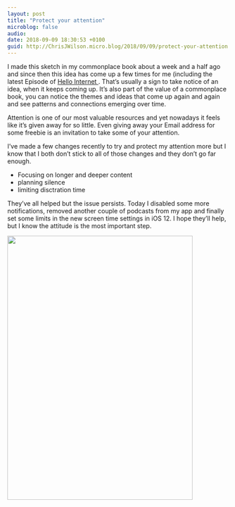 ```yaml
---
layout: post
title: "Protect your attention"
microblog: false
audio: 
date: 2018-09-09 18:30:53 +0100
guid: http://ChrisJWilson.micro.blog/2018/09/09/protect-your-attention.html
---
```

I made this sketch in my commonplace book about a week and a half ago and since then this idea has come up a few times for me (including the latest Episode of [Hello Internet ](http://www.hellointernet.fm/podcast/108). That’s usually a sign to take notice of an idea, when it keeps coming up. It’s also part of the value of a commonplace book, you can notice the themes and ideas that come up again and again and see patterns and connections emerging over time. 

Attention is one of our most valuable resources and yet nowadays it feels like it’s given away for so little. Even giving away your Email address for some freebie is an invitation to take some of your attention. 

I’ve made a few changes recently to try and protect my attention more but I know that I both don’t stick to all of those changes and they don’t go far enough. 

- Focusing on longer and deeper content
- planning silence 
- limiting disctration time

They’ve all helped but the issue persists. Today I disabled some more notifications, removed another couple of podcasts from my app and finally set some limits in the new screen time settings in iOS 12. I hope they’ll help, but I know the attitude is the most important step. 

<img src="http://chrisjwilson.me/uploads/2018/7d8b339f1d.jpg" width="421" height="600" />
